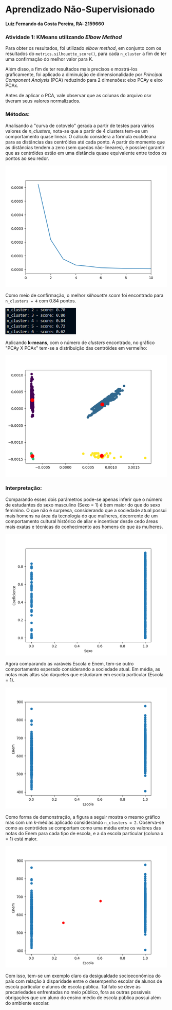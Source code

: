 # Aprendizado Não-Supervisionado

**Luiz Fernando da Costa Pereira, RA: 2159660**

### Atividade 1: KMeans utilizando *Elbow Method*

Para obter os resultados, foi utilizado *elbow method*, em conjunto com
os resultados do ``metrics.silhouette_score()``, para cada ``n_cluster``
a fim de ter uma confirmação do melhor valor para K.

Além disso, a fim de ter resultados mais precisos e mostrá-los graficamente,
foi aplicado a diminuição de dimensionalidade por *Principal Component Analysis* (PCA)
reduzindo para 2 dimensões: eixo PCAy e eixo PCAx.

Antes de aplicar o PCA, vale observar que as colunas do arquivo csv tiveram seus valores normalizados.

### Métodos:

Analisando a "curva de cotovelo" gerada a partir de testes para vários valores de *n_clusters*, nota-se que a partir de 4 clusters tem-se um comportamento quase linear.
O cálculo considera a fórmula euclideana para as distâncias das centróides até cada ponto. A partir do momento que as distâncias tendem a zero (sem quedas não-lineares), é possível garantir que as centróides estão em uma distância quase equivalente entre todos
os pontos ao seu redor.

![WCSS](WCSS.png)

Como meio de confirmação, o melhor *silhouette score* foi encontrado para ``n_clusters = 4`` com 0.84 pontos.

![best_ss](best_ss.png)

Aplicando **k-means**, com o número de *clusters* encontrado, no gráfico "PCAy X PCAx" tem-se a distribuição das centróides em vermelho:

![K=4](Kmeans_nClusters_4.png)

### Interpretação:

Comparando esses dois parâmetros pode-se apenas inferir que o número de estudantes do sexo masculino (Sexo = 1) é bem maior do que do sexo feminino. O que não é surpresa, considerando que a sociedade atual possui mais homens na área da tecnologia do que mulheres, decorrente de um comportamento cultural histórico de aliar e incentivar desde cedo áreas mais exatas e técnicas do conhecimento aos homens do que às mulheres.

![Coef_Sexo](Coef_x_Sexo.png)

Agora comparando as varáveis Escola e Enem, tem-se outro comportamento esperado considerando a sociedade atual. Em média, as notas mais altas são daqueles que estudaram em escola particular (Escola = 1).

![Esc_Enem](Escola_x_Enem.png)

Como forma de demonstração, a figura a seguir mostra o mesmo gráfico mas com um k-médias aplicado considerando ``n_clusters = 2``. Observa-se como as centróides se comportam como uma média entre os valores das notas do Enem para cada tipo de escola, e a da escola particular (coluna x = 1) está maior.

![kmeans2](Kmeans2.png)

Com isso, tem-se um exemplo claro da desigualdade socioeconômica do país com relação à disparidade entre o desempenho escolar de alunos de escola particular e alunos de escola pública. Tal fato se deve às precariedades enfrentadas no meio público, fora as outras possíveis obrigações que um aluno do ensino médio de escola pública possui além do ambiente escolar.